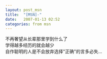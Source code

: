 ```yaml
---
layout: post_msn
title:  "[MSN]-"
date:   2007-01-13 02:52
categories: from msn
---  
```

不再奢望从长辈那里学到什么了  
学得越多经历的就会越少  
自作聪明的人是不会放弃选择"正确"的言多必失...  